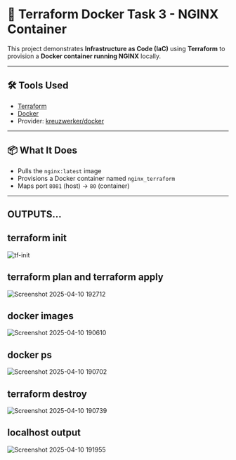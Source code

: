 # 🚀 Terraform Docker Task 3 - NGINX Container

This project demonstrates **Infrastructure as Code (IaC)** using **Terraform** to provision a **Docker container running NGINX** locally.

---

## 🛠️ Tools Used

- [Terraform](https://www.terraform.io/)
- [Docker](https://www.docker.com/)
- Provider: [kreuzwerker/docker](https://registry.terraform.io/providers/kreuzwerker/docker/latest)

---

## 📦 What It Does

- Pulls the `nginx:latest` image
- Provisions a Docker container named `nginx_terraform`
- Maps port `8081` (host) → `80` (container)

---

## OUTPUTS...

## terraform init

![tf-init](https://github.com/user-attachments/assets/bce9ab55-e6fa-452a-9e8d-d985f129ac72)

## terraform plan and terraform apply

![Screenshot 2025-04-10 192712](https://github.com/user-attachments/assets/ac8b2f7c-da1d-42a5-999c-dc681bddb932)

## docker images

![Screenshot 2025-04-10 190610](https://github.com/user-attachments/assets/a209f408-60eb-4354-9fb9-4ccfcf9a3181)

## docker ps

![Screenshot 2025-04-10 190702](https://github.com/user-attachments/assets/e9bd5b56-7197-453b-8abd-ce368ce4ad07)

## terraform destroy

![Screenshot 2025-04-10 190739](https://github.com/user-attachments/assets/c6e846b2-542e-47ae-8669-84d3a2755af5)


## localhost output

![Screenshot 2025-04-10 191955](https://github.com/user-attachments/assets/82f55acd-ba7d-4c5a-8110-b3880883283f)







